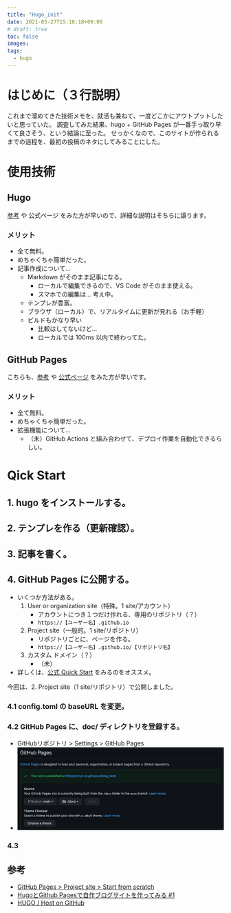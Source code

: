 ```yaml
---
title: "Hugo_init"
date: 2021-03-27T15:10:18+09:00
# draft: true
toc: false
images:
tags: 
  - hugo
---
```


# はじめに（３行説明）
これまで溜めてきた技術メモを、就活も兼ねて、一度どこかにアウトプットしたいと思っていた。
調査してみた結果、hugo + GitHub Pages が一番手っ取り早くて良さそう、という結論に至った。
せっかくなので、このサイトが作られるまでの過程を、最初の投稿のネタにしてみることにした。

# 使用技術
## Hugo
[参考](#参考) や 公式ページ をみた方が早いので、詳細な説明はそちらに譲ります。
### メリット
- 全て無料。
- めちゃくちゃ簡単だった。
- 記事作成について...
  - Markdown がそのまま記事になる。
    - ローカルで編集できるので、VS Code がそのまま使える。
    - スマホでの編集は... 考え中。
  - テンプレが豊富。
  - ブラウザ（ローカル）で、リアルタイムに更新が見れる（お手軽）
  - ビルドもかなり早い
    - 比較はしてないけど...
    - ローカルでは 100ms 以内で終わってた。

## GitHub Pages
こちらも、[参考](#参考) や [公式ページ](https://pages.github.com/) をみた方が早いです。

### メリット
- 全て無料。
- めちゃくちゃ簡単だった。
- 拡張機能について...
  - （未）GitHub Actions と組み合わせて、デプロイ作業を自動化できるらしい。


# Qick Start
## 1. hugo をインストールする。

## 2. テンプレを作る（更新確認）。

## 3. 記事を書く。

## 4. GitHub Pages に公開する。
- いくつか方法がある。
  1. User or organization site（特殊。1 site/アカウント）
     - アカウントにつき１つだけ作れる、専用のリポジトリ（？）
     - `https://【ユーザー名】.github.io` 
  2. Project site（一般的。1 site/リポジトリ）
     - リポジトリごとに、ページを作る。
     - `https://【ユーザー名】.github.io/【リポジトリ名】`
  3. カスタム ドメイン（？） 
     - （未）
- 詳しくは、[公式 Quick Start](https://pages.github.com/) をみるのをオススメ。

今回は、2. Project site（1 site/リポジトリ）で公開しました。

### 4.1 config.toml の baseURL を変更。
### 4.2 GitHub Pages に、doc/ ディレクトリを登録する。
- GitHubリポジトリ > Settings > GitHub Pages
- ![](hugo_init/20210327_155116.png)

### 4.3 


## 参考
- [GitHub Pages > Project site > Start from scratch](https://pages.github.com/)
- [HugoとGithub Pagesで自作ブログサイトを作ってみる #1](https://qiita.com/BIwashi/items/c011454bdb9a523bba4a)
- [HUGO / Host on GitHub](https://gohugo.io/hosting-and-deployment/hosting-on-github/)
